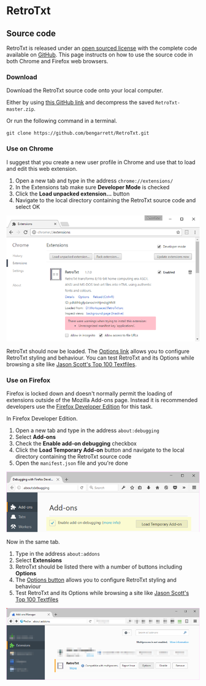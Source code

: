 # RetroTxt

## Source code

RetroTxt is released under an [open sourced license](https://choosealicense.com/licenses/lgpl-3.0/) with the complete code available on [GitHub](https://github.com/bengarrett/RetroTxt). This page instructs on how to use the source code in both Chrome and Firefox web browsers.

### Download

Download the RetroTxt source code onto your local computer.

Either by using [this GitHub link](https://github.com/bengarrett/RetroTxt/archive/master.zip) and decompress the saved `RetroTxt-master.zip`.

Or run the following command in a terminal.

`git clone https://github.com/bengarrett/RetroTxt.git`

### Use on Chrome

I suggest that you create a new user profile in Chrome and use that to load and edit this web extension.

1. Open a new tab and type in the address `chrome://extensions/`
2. In the Extensions tab make sure __Developer Mode__ is checked
3. Click the __Load unpacked extension...__ button
4. Navigate to the local directory containing the RetroTxt source code and select OK

![Font options selection](assets/sourcecode_chrome_loaded.png)

RetroTxt should now be loaded. The [Options link](options.md) allows you to configure RetroTxt styling and behaviour. You can test RetroTxt and its Options while browsing a site like [Jason Scott's Top 100 Textfiles](http://textfiles.com/100/).

### Use on Firefox

Firefox is locked down and doesn't normally permit the loading of extensions outside of the Mozilla Add-ons page. Instead it is recommended developers use the [Firefox Developer Edition](https://www.mozilla.org/en-US/firefox/developer/) for this task.

In Firefox Developer Edition.
1. Open a new tab and type in the address `about:debugging`
2. Select __Add-ons__
3. Check the __Enable add-on debugging__ checkbox
4. Click the __Load Temporary Add-on__ button and navigate to the local directory containing the RetroTxt source code
5. Open the `manifest.json` file and you're done

![Font options selection](assets/sourcecode_firefox.png)

Now in the same tab.
1. Type in the address `about:addons`
2. Select __Extensions__
3. RetroTxt should be listed there with a number of buttons including __Options__
4. The [Options button](options.md) allows you to configure RetroTxt styling and behaviour
5. Test RetroTxt and its Options while browsing a site like [Jason Scott's Top 100 Textfiles](http://textfiles.com/100/)

![Font options selection](assets/sourcecode_firefox_addons.png)
